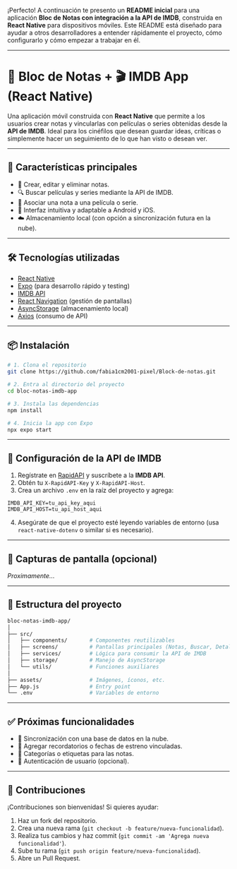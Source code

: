 ¡Perfecto! A continuación te presento un **README inicial** para una aplicación **Bloc de Notas con integración a la API de IMDB**, construida en **React Native** para dispositivos móviles. Este README está diseñado para ayudar a otros desarrolladores a entender rápidamente el proyecto, cómo configurarlo y cómo empezar a trabajar en él.

---

# 📒 Bloc de Notas + 🎬 IMDB App (React Native)

Una aplicación móvil construida con **React Native** que permite a los usuarios crear notas y vincularlas con películas o series obtenidas desde la **API de IMDB**. Ideal para los cinéfilos que desean guardar ideas, críticas o simplemente hacer un seguimiento de lo que han visto o desean ver.

---

## 🚀 Características principales

* 📝 Crear, editar y eliminar notas.
* 🔍 Buscar películas y series mediante la API de IMDB.
* 📌 Asociar una nota a una película o serie.
* 🎨 Interfaz intuitiva y adaptable a Android y iOS.
* ☁️ Almacenamiento local (con opción a sincronización futura en la nube).

---

## 🛠️ Tecnologías utilizadas

* [React Native](https://reactnative.dev/)
* [Expo](https://expo.dev/) (para desarrollo rápido y testing)
* [IMDB API](https://rapidapi.com/blog/imdb-api/)
* [React Navigation](https://reactnavigation.org/) (gestión de pantallas)
* [AsyncStorage](https://react-native-async-storage.github.io/async-storage/) (almacenamiento local)
* [Axios](https://axios-http.com/) (consumo de API)

---

## 📦 Instalación

```bash
# 1. Clona el repositorio
git clone https://github.com/fabia1cm2001-pixel/Block-de-notas.git

# 2. Entra al directorio del proyecto
cd bloc-notas-imdb-app

# 3. Instala las dependencias
npm install

# 4. Inicia la app con Expo
npx expo start
```

---

## 🔑 Configuración de la API de IMDB

1. Regístrate en [RapidAPI](https://rapidapi.com/) y suscríbete a la **IMDB API**.
2. Obtén tu `X-RapidAPI-Key` y `X-RapidAPI-Host`.
3. Crea un archivo `.env` en la raíz del proyecto y agrega:

```env
IMDB_API_KEY=tu_api_key_aqui
IMDB_API_HOST=tu_api_host_aqui
```

4. Asegúrate de que el proyecto esté leyendo variables de entorno (usa `react-native-dotenv` o similar si es necesario).

---

## 📱 Capturas de pantalla (opcional)

*Proximamente...*

---

## 🧩 Estructura del proyecto

```bash
bloc-notas-imdb-app/
│
├── src/
│   ├── components/       # Componentes reutilizables
│   ├── screens/          # Pantallas principales (Notas, Buscar, Detalles)
│   ├── services/         # Lógica para consumir la API de IMDB
│   ├── storage/          # Manejo de AsyncStorage
│   └── utils/            # Funciones auxiliares
│
├── assets/               # Imágenes, íconos, etc.
├── App.js                # Entry point
└── .env                  # Variables de entorno
```

---

## ✅ Próximas funcionalidades

* 🔄 Sincronización con una base de datos en la nube.
* 📅 Agregar recordatorios o fechas de estreno vinculadas.
* 📂 Categorías o etiquetas para las notas.
* 👤 Autenticación de usuario (opcional).

---

## 🤝 Contribuciones

¡Contribuciones son bienvenidas! Si quieres ayudar:

1. Haz un fork del repositorio.
2. Crea una nueva rama (`git checkout -b feature/nueva-funcionalidad`).
3. Realiza tus cambios y haz commit (`git commit -am 'Agrega nueva funcionalidad'`).
4. Sube tu rama (`git push origin feature/nueva-funcionalidad`).
5. Abre un Pull Request.

